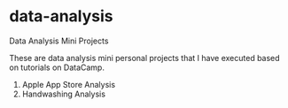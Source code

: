 # data-analysis
Data Analysis Mini Projects

These are data analysis mini personal projects that I have executed based on tutorials on DataCamp.

1. Apple App Store Analysis
2. Handwashing Analysis
